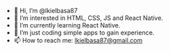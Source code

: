 - 👋 Hi, I’m @lkielbasa87
- 👀 I’m interested in HTML, CSS, JS and React Native.
- 🌱 I’m currently learning React Native.
- 💞️ I’m just coding simple apps to gain experience.
- 📫 How to reach me: lkielbasa87@gmail.com

<!---
lkielbasa87/lkielbasa87 is a ✨ special ✨ repository because its `README.md` (this file) appears on your GitHub profile.
You can click the Preview link to take a look at your changes.
--->
